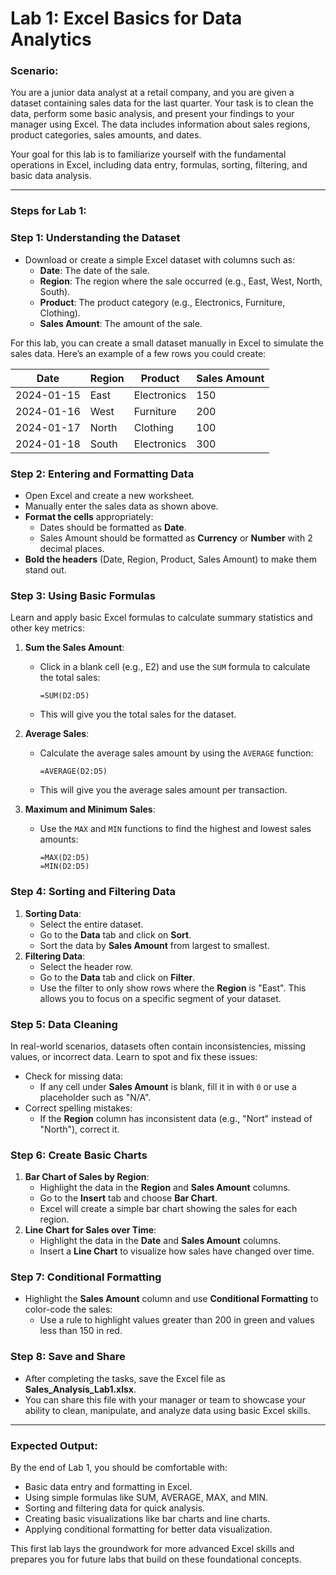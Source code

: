 # Lab 1: Excel Basics for Data Analytics

### **Scenario:**

You are a junior data analyst at a retail company, and you are given a dataset containing sales data for the last quarter. Your task is to clean the data, perform some basic analysis, and present your findings to your manager using Excel. The data includes information about sales regions, product categories, sales amounts, and dates.

Your goal for this lab is to familiarize yourself with the fundamental operations in Excel, including data entry, formulas, sorting, filtering, and basic data analysis.

---

### **Steps for Lab 1:**

### **Step 1: Understanding the Dataset**

- Download or create a simple Excel dataset with columns such as:
    - **Date**: The date of the sale.
    - **Region**: The region where the sale occurred (e.g., East, West, North, South).
    - **Product**: The product category (e.g., Electronics, Furniture, Clothing).
    - **Sales Amount**: The amount of the sale.

For this lab, you can create a small dataset manually in Excel to simulate the sales data. Here’s an example of a few rows you could create:

| Date | Region | Product | Sales Amount |
| --- | --- | --- | --- |
| 2024-01-15 | East | Electronics | 150 |
| 2024-01-16 | West | Furniture | 200 |
| 2024-01-17 | North | Clothing | 100 |
| 2024-01-18 | South | Electronics | 300 |

### **Step 2: Entering and Formatting Data**

- Open Excel and create a new worksheet.
- Manually enter the sales data as shown above.
- **Format the cells** appropriately:
    - Dates should be formatted as **Date**.
    - Sales Amount should be formatted as **Currency** or **Number** with 2 decimal places.
- **Bold the headers** (Date, Region, Product, Sales Amount) to make them stand out.

### **Step 3: Using Basic Formulas**

Learn and apply basic Excel formulas to calculate summary statistics and other key metrics:

1. **Sum the Sales Amount**:
    - Click in a blank cell (e.g., E2) and use the `SUM` formula to calculate the total sales:
        
        ```
        =SUM(D2:D5)
        
        ```
        
    - This will give you the total sales for the dataset.
2. **Average Sales**:
    - Calculate the average sales amount by using the `AVERAGE` function:
        
        ```
        =AVERAGE(D2:D5)
        
        ```
        
    - This will give you the average sales amount per transaction.
3. **Maximum and Minimum Sales**:
    - Use the `MAX` and `MIN` functions to find the highest and lowest sales amounts:
        
        ```
        =MAX(D2:D5)
        =MIN(D2:D5)
        
        ```
        

### **Step 4: Sorting and Filtering Data**

1. **Sorting Data**:
    - Select the entire dataset.
    - Go to the **Data** tab and click on **Sort**.
    - Sort the data by **Sales Amount** from largest to smallest.
2. **Filtering Data**:
    - Select the header row.
    - Go to the **Data** tab and click on **Filter**.
    - Use the filter to only show rows where the **Region** is "East". This allows you to focus on a specific segment of your dataset.

### **Step 5: Data Cleaning**

In real-world scenarios, datasets often contain inconsistencies, missing values, or incorrect data. Learn to spot and fix these issues:

- Check for missing data:
    - If any cell under **Sales Amount** is blank, fill it in with `0` or use a placeholder such as "N/A".
- Correct spelling mistakes:
    - If the **Region** column has inconsistent data (e.g., "Nort" instead of "North"), correct it.

### **Step 6: Create Basic Charts**

1. **Bar Chart of Sales by Region**:
    - Highlight the data in the **Region** and **Sales Amount** columns.
    - Go to the **Insert** tab and choose **Bar Chart**.
    - Excel will create a simple bar chart showing the sales for each region.
2. **Line Chart for Sales over Time**:
    - Highlight the data in the **Date** and **Sales Amount** columns.
    - Insert a **Line Chart** to visualize how sales have changed over time.

### **Step 7: Conditional Formatting**

- Highlight the **Sales Amount** column and use **Conditional Formatting** to color-code the sales:
    - Use a rule to highlight values greater than 200 in green and values less than 150 in red.

### **Step 8: Save and Share**

- After completing the tasks, save the Excel file as **Sales_Analysis_Lab1.xlsx**.
- You can share this file with your manager or team to showcase your ability to clean, manipulate, and analyze data using basic Excel skills.

---

### **Expected Output:**

By the end of Lab 1, you should be comfortable with:

- Basic data entry and formatting in Excel.
- Using simple formulas like SUM, AVERAGE, MAX, and MIN.
- Sorting and filtering data for quick analysis.
- Creating basic visualizations like bar charts and line charts.
- Applying conditional formatting for better data visualization.

This first lab lays the groundwork for more advanced Excel skills and prepares you for future labs that build on these foundational concepts.